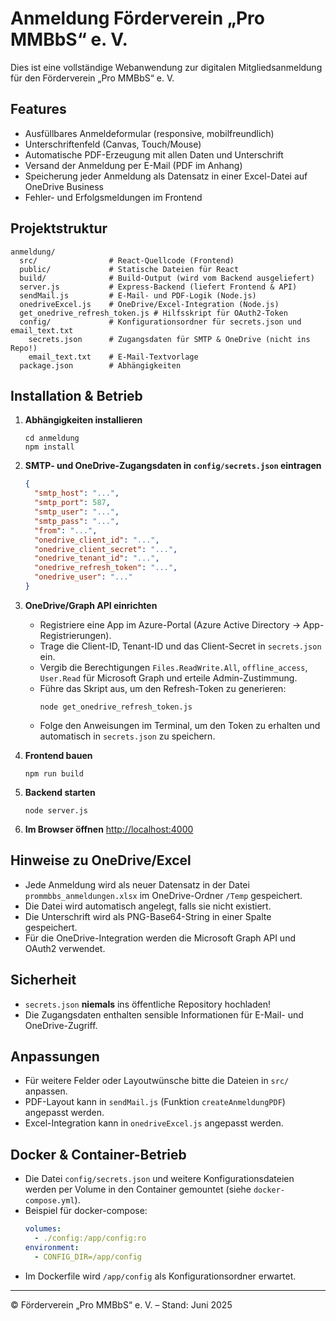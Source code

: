 # Anmeldung Förderverein „Pro MMBbS“ e. V.

Dies ist eine vollständige Webanwendung zur digitalen Mitgliedsanmeldung für den Förderverein „Pro MMBbS“ e. V.

## Features
- Ausfüllbares Anmeldeformular (responsive, mobilfreundlich)
- Unterschriftenfeld (Canvas, Touch/Mouse)
- Automatische PDF-Erzeugung mit allen Daten und Unterschrift
- Versand der Anmeldung per E-Mail (PDF im Anhang)
- Speicherung jeder Anmeldung als Datensatz in einer Excel-Datei auf OneDrive Business
- Fehler- und Erfolgsmeldungen im Frontend

## Projektstruktur
```
anmeldung/
  src/                # React-Quellcode (Frontend)
  public/             # Statische Dateien für React
  build/              # Build-Output (wird vom Backend ausgeliefert)
  server.js           # Express-Backend (liefert Frontend & API)
  sendMail.js         # E-Mail- und PDF-Logik (Node.js)
  onedriveExcel.js    # OneDrive/Excel-Integration (Node.js)
  get_onedrive_refresh_token.js # Hilfsskript für OAuth2-Token
  config/             # Konfigurationsordner für secrets.json und email_text.txt
    secrets.json      # Zugangsdaten für SMTP & OneDrive (nicht ins Repo!)
    email_text.txt    # E-Mail-Textvorlage
  package.json        # Abhängigkeiten
```

## Installation & Betrieb
1. **Abhängigkeiten installieren**
   ```
   cd anmeldung
   npm install
   ```
2. **SMTP- und OneDrive-Zugangsdaten in `config/secrets.json` eintragen**
   ```json
   {
     "smtp_host": "...",
     "smtp_port": 587,
     "smtp_user": "...",
     "smtp_pass": "...",
     "from": "...",
     "onedrive_client_id": "...",
     "onedrive_client_secret": "...",
     "onedrive_tenant_id": "...",
     "onedrive_refresh_token": "...",
     "onedrive_user": "..."
   }
   ```
3. **OneDrive/Graph API einrichten**
   - Registriere eine App im Azure-Portal (Azure Active Directory → App-Registrierungen).
   - Trage die Client-ID, Tenant-ID und das Client-Secret in `secrets.json` ein.
   - Vergib die Berechtigungen `Files.ReadWrite.All`, `offline_access`, `User.Read` für Microsoft Graph und erteile Admin-Zustimmung.
   - Führe das Skript aus, um den Refresh-Token zu generieren:
     ```
     node get_onedrive_refresh_token.js
     ```
   - Folge den Anweisungen im Terminal, um den Token zu erhalten und automatisch in `secrets.json` zu speichern.

4. **Frontend bauen**
   ```
   npm run build
   ```
5. **Backend starten**
   ```
   node server.js
   ```
6. **Im Browser öffnen**
   [http://localhost:4000](http://localhost:4000)

## Hinweise zu OneDrive/Excel

- Jede Anmeldung wird als neuer Datensatz in der Datei `prommbbs_anmeldungen.xlsx` im OneDrive-Ordner `/Temp` gespeichert.
- Die Datei wird automatisch angelegt, falls sie nicht existiert.
- Die Unterschrift wird als PNG-Base64-String in einer Spalte gespeichert.
- Für die OneDrive-Integration werden die Microsoft Graph API und OAuth2 verwendet.

## Sicherheit
- `secrets.json` **niemals** ins öffentliche Repository hochladen!
- Die Zugangsdaten enthalten sensible Informationen für E-Mail- und OneDrive-Zugriff.

## Anpassungen
- Für weitere Felder oder Layoutwünsche bitte die Dateien in `src/` anpassen.
- PDF-Layout kann in `sendMail.js` (Funktion `createAnmeldungPDF`) angepasst werden.
- Excel-Integration kann in `onedriveExcel.js` angepasst werden.

## Docker & Container-Betrieb
- Die Datei `config/secrets.json` und weitere Konfigurationsdateien werden per Volume in den Container gemountet (siehe `docker-compose.yml`).
- Beispiel für docker-compose:
  ```yml
  volumes:
    - ./config:/app/config:ro
  environment:
    - CONFIG_DIR=/app/config
  ```
- Im Dockerfile wird `/app/config` als Konfigurationsordner erwartet.

---
© Förderverein „Pro MMBbS“ e. V. – Stand: Juni 2025
